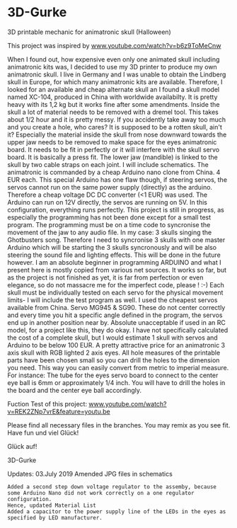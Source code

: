 # 3D-Gurke
3D printable mechanic for animatronic skull (Halloween)

This project was inspired by  www.youtube.com/watch?v=b6z9ToMeCnw

When I found out, how expensive even only one animated skull including animatronic kits was, I decided to use my 3D printer 
to produce my own animatronic skull.
I live in Germany and I was unable to obtain the Lindberg skull in Europe, for which many animatronic kits are available.
Therefore, I looked for an available and cheap alternate skull an I found a skull model named XC-104, produced in China 
with worldwide availabilty. It is pretty heavy with its 1,2 kg but it works fine after some amendments.
Inside the skull a lot of material needs to be removed with a dremel tool. This takes about 1/2 hour and it is pretty messy.
If you accidently take away too much and you create a hole, who cares? 
It is supposed to be a rotten skull, ain't it?
Especially the material inside the skull from nose downward towards the upper jaw needs to be removed to make space for the eyes 
animatronic board. It needs to be fit in perfectly or it will interfere with the skull servo board. It is basically a press fit.
The lower jaw (mandible) is linked to the skull by two cable straps on each joint. I will include schematics.
The animatronic is commanded by a cheap Arduino nano clone from China. 4 EUR each. 
This special Arduino has one flaw though, if steering servos, the servos cannot run on the same power supply (directly) as the arduino.
Therefore a cheap voltage DC DC converter (<1 EUR) was used. The Arduino can run on 12V directly, the servos are running on 5V.
In this configuration, everything runs perfectly.
This project is still in progress, as especially the programming has not been done except for a small test program.
The programming must be on a time code to syncronise the movement of the jaw to any audio file. In my case: 3 skulls singing
the Ghotbusters song. Therefore I need to syncronise 3 skulls with one master Arduino which will be starting the 3 skulls syncronously
and will be also steering the sound file and lighting effects. This will be done in the future however.
I am an absolute beginner in programming ARDUINO and what I present here is mostly copied from various net sources. 
It works so far, but as the project is not finished as yet, it is far from perfection or even elegance, 
so do not massacre me for the imperfect code, please  !  :-)
Each skull must be individually tested on each servo for the physical movement limits- I will include the test program as well.
I used the cheapest servos available from China. Servo MG945 & SG90. These do not center correctly and every time you hit a specific angle defined in the program, the servos end up in another position near by. Absolute unacceptable if used in an RC model, for a project like this, they do okay.
I have not specifically calculated the cost of a complete skull, but I would estimate 1 skull with servos and Arduino to be 
below 100 EUR. 
A pretty attractive price for an animatronic 3 axis skull with RGB lighted 2 axis eyes.
All hole measures of the printable parts have been chosen small so you can drill the holes to the dimension you need.
This way you can easily convert from metric to imperial measure. For instance: The tube for the eyes servo board to connect to the center eye ball is 6mm or approximately 1/4 inch. You will have to drill the holes in the board and the center eye ball accordingly.

Fuction Test of this project: www.youtube.com/watch?v=REK2ZNp7vrE&feature=youtu.be

Please find all necessary files in the branches.
You may remix as you see fit. Have fun und viel Glück!

Glück auf!

3D-Gurke

Updates: 03.July 2019 Amended JPG files in schematics

    Added a second step down voltage regulator to the assemby, because some Arduino Nano did not work correctly on a one regulator configuration.
    Hence, updated Material List
    Added a capacitor to the power supply line of the LEDs in the eyes as specified by LED manufacturer.



